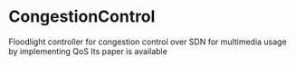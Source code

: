 # CongestionControl
Floodlight controller for congestion control over SDN for multimedia usage by implementing QoS
Its paper is available
